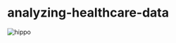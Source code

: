 # analyzing-healthcare-data

![hippo](https://media.giphy.com/media/v1.Y2lkPTc5MGI3NjExZzhranJlMm5oaDRsbWtuamJnZzI5bnF3bGtpdmQzaDRyMWhpNzN6eSZlcD12MV9pbnRlcm5hbF9naWZfYnlfaWQmY3Q9Zw/A7xCt2Y8o8bNccrZpD/giphy.gif)
